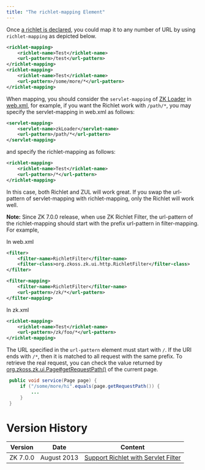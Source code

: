 ```yaml
---
title: "The richlet-mapping Element"
---
```


Once [a richlet is declared]({{site.baseurl}}/zk_config_ref/the_richlet_element),
you could map it to any number of URL by using `richlet-mapping` as
depicted below.

```xml
<richlet-mapping>
    <richlet-name>Test</richlet-name>
    <url-pattern>/test</url-pattern>
</richlet-mapping>
<richlet-mapping>
    <richlet-name>Test</richlet-name>
    <url-pattern>/some/more/*</url-pattern>
</richlet-mapping>
```

When mapping, you should consider the `servlet-mapping` of [ZK Loader]({{site.baseurl}}/zk_config_ref/zk_loader) in
[web.xml]({{site.baseurl}}/zk_config_ref/web_xml), for example,
if you want the Richlet work with `/path/*`, you may specify the
servlet-mapping in web.xml as follows:

```xml
<servlet-mapping>
    <servlet-name>zkLoader</servlet-name>
    <url-pattern>/path/*</url-pattern>
</servlet-mapping>
```

and specify the richlet-mapping as follows:

```xml
<richlet-mapping>
    <richlet-name>Test</richlet-name>
    <url-pattern>/*</url-pattern>
</richlet-mapping>
```

In this case, both Richlet and ZUL will work great. If you swap the
url-pattern of servlet-mapping with richlet-mapping, only the Richlet
will work well.

**Note:** Since ZK 7.0.0 release, when use ZK Richlet Filter, the
url-pattern of the richlet-mapping should start with the prefix
url-pattern in filter-mapping. For example,

In web.xml

```xml
<filter>
    <filter-name>RichletFilter</filter-name>
    <filter-class>org.zkoss.zk.ui.http.RichletFilter</filter-class>
</filter>

<filter-mapping>
    <filter-name>RichletFilter</filter-name>
    <url-pattern>/zk/*</url-pattern>
</filter-mapping>
```

In zk.xml

```xml
<richlet-mapping>
    <richlet-name>Test</richlet-name>
    <url-pattern>/zk/foo/*</url-pattern>
</richlet-mapping>
```

The URL specified in the `url-pattern` element must start with `/`. If
the URI ends with `/*`, then it is matched to all request with the same
prefix. To retrieve the real request, you can check the value returned
by
[org.zkoss.zk.ui.Page#getRequestPath()](https://www.zkoss.org/javadoc/latest/zk/org/zkoss/zk/ui/Page.html#getRequestPath())
of the current page.

```java
 public void service(Page page) {
     if ("/some/more/hi".equals(page.getRequestPath()) {
         ...
     }
 }
```

# Version History

| Version  | Date        | Content                                                                        |
|----------|-------------|--------------------------------------------------------------------------------|
| ZK 7.0.0 | August 2013 | [Support Richlet with Servlet Filter](http://tracker.zkoss.org/browse/ZK-1882) |
